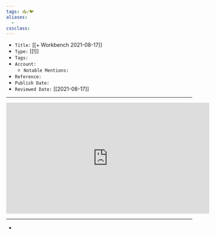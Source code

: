 ```yaml
---
tags: 📥️/🐦️
aliases: 
  - 
cssclass: 
---
```




- `Title:` [[+ Workbench 2021-08-17]]
- `Type:` [[!]]
- `Tags:` 
- `Account:` 
	- `Notable Mentions:`
- `Reference:` 
- `Publish Date:` 
- `Reviewed Date:` [[2021-08-17]]

---

<center><iframe border=0 frameborder=0 height=300 width=550 src="https://twitframe.com/show?url="></iframe></center>

---

- 